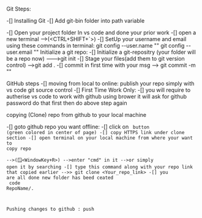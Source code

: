 Git Steps:

-[] Installing Git
-[] Add git-bin folder into path variable

-[] Open your project folder In vs code and done your prior work
-[] open a new terminal -->(<CTRL+SHIFT+`>)
-[] SetUp your username and email using these commands in terminal:
        git config --user.name "<Your Name>"
        git config --user.email "<Your Email>"
Initialize a git repo:
-[] Initialize a git-repositry (your folder will be a repo now) --->git init 
-[] Stage your files(add them to git version control)   -->git add .
-[] commit in first time with your msg   --> git commit -m "<your msg>"
    <!-- from now this is first snap of your project has been stored now 
    Its a good habit to commit regulary specially when you have done today's work and goin to rest must commit before go ,, who know blunders happen overnight -->

GitHub steps
-[] moving from local to online: publish your repo simply with vs code git source control 
    <!-- left hand side 3rd icon (just after search ) you will find it jsut click on "publish to github"  and rename your repo if you want and click on 2nd option that is shown 
    "public repo"-->
        <!-- If you are publishing it first time  -->
        -[] First Time Work Only:
            -[] you will require to autherise vs code to work with github using brower it will ask for github password do that first then do above step again



copying (Clone) repo from github to your local machine

-[] goto github repo you want offline: 
        -[] click on <Code> button (green colored in center of page)
        -[] copy HTTPS link under clone section
-[] open terminal on your local machine from where your want to copy repo  
    -->(🪟<WindowKey+R>)  -->enter "cmd" in it 
    -->or simply open it by searching
-[] type this command along with your repo link that copied earlier 
    -->>  git clone <Your_repo_link>
-[] you are all done new folder has beed ceated 
    <!-- you can diectly open it in vs code by this command :  -->  code RepoName/. 



Pushing changes to github : push 